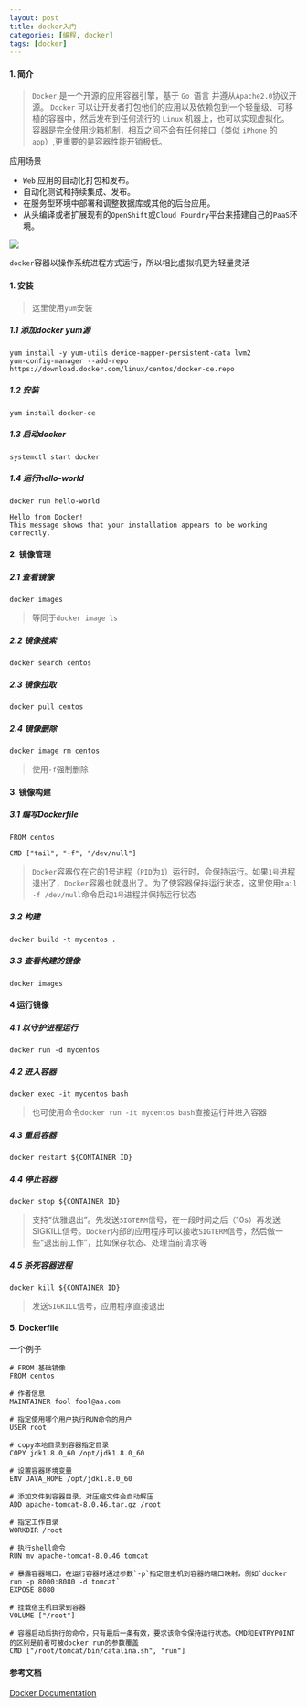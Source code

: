 ```yaml
---
layout: post
title: docker入门
categories: [编程, docker]
tags: [docker]
---
```


#### 1. 简介

> `Docker` 是一个开源的应用容器引擎，基于 `Go `语言 并遵从`Apache2.0`协议开源。 `Docker` 可以让开发者打包他们的应用以及依赖包到一个轻量级、可移植的容器中，然后发布到任何流行的 `Linux` 机器上，也可以实现虚拟化。 容器是完全使用沙箱机制，相互之间不会有任何接口（类似 `iPhone` 的 `app`）,更重要的是容器性能开销极低。

应用场景

* `Web` 应用的自动化打包和发布。
* 自动化测试和持续集成、发布。
* 在服务型环境中部署和调整数据库或其他的后台应用。
* 从头编译或者扩展现有的`OpenShift`或`Cloud Foundry`平台来搭建自己的`PaaS`环境。

![]({{site.url}}/public/images/2017-02-20-docker-startup.png)

`docker`容器以操作系统进程方式运行，所以相比虚拟机更为轻量灵活

#### 1. 安装

> 这里使用`yum`安装

##### 1.1 添加docker yum源
```
yum install -y yum-utils device-mapper-persistent-data lvm2
yum-config-manager --add-repo https://download.docker.com/linux/centos/docker-ce.repo
```

##### 1.2 安装
```
yum install docker-ce
```

##### 1.3 启动docker
```
systemctl start docker
```

##### 1.4 运行hello-world
```
docker run hello-world

Hello from Docker!
This message shows that your installation appears to be working correctly.
```

#### 2. 镜像管理

##### 2.1 查看镜像
```
docker images
```

> 等同于`docker image ls`

##### 2.2 镜像搜索
```
docker search centos
```

##### 2.3 镜像拉取
```
docker pull centos
```

##### 2.4 镜像删除
 
 ```
 docker image rm centos
 ```
 
 > 使用`-f`强制删除

#### 3. 镜像构建

##### 3.1 编写Dockerfile
```docker
FROM centos

CMD ["tail", "-f", "/dev/null"]
```

> `Docker`容器仅在它的1号进程（`PID`为`1`）运行时，会保持运行。如果`1号`进程退出了，`Docker`容器也就退出了。为了使容器保持运行状态，这里使用`tail -f /dev/null`命令启动`1号`进程并保持运行状态

##### 3.2 构建
```
docker build -t mycentos .
```

##### 3.3 查看构建的镜像
```
docker images
```

#### 4 运行镜像

##### 4.1 以守护进程运行
```
docker run -d mycentos 
```

##### 4.2 进入容器
```
docker exec -it mycentos bash
```

> 也可使用命令`docker run -it mycentos bash`直接运行并进入容器

##### 4.3 重启容器
```
docker restart ${CONTAINER ID}
```

##### 4.4 停止容器
```
docker stop ${CONTAINER ID}
```

> 支持“优雅退出”。先发送`SIGTERM`信号，在一段时间之后（10s）再发送SIGKILL信号。`Docker`内部的应用程序可以接收`SIGTERM`信号，然后做一些“退出前工作”，比如保存状态、处理当前请求等

##### 4.5 杀死容器进程
```
docker kill ${CONTAINER ID}
```

> 发送`SIGKILL`信号，应用程序直接退出

#### 5. Dockerfile
一个例子
```docker
# FROM 基础镜像
FROM centos

# 作者信息
MAINTAINER fool fool@aa.com

# 指定使用哪个用户执行RUN命令的用户
USER root

# copy本地目录到容器指定目录
COPY jdk1.8.0_60 /opt/jdk1.8.0_60

# 设置容器环境变量
ENV JAVA_HOME /opt/jdk1.8.0_60

# 添加文件到容器目录，对压缩文件会自动解压
ADD apache-tomcat-8.0.46.tar.gz /root

# 指定工作目录
WORKDIR /root

# 执行shell命令
RUN mv apache-tomcat-8.0.46 tomcat

# 暴露容器端口，在运行容器时通过参数`-p`指定宿主机到容器的端口映射，例如`docker run -p 8000:8080 -d tomcat`
EXPOSE 8080

# 挂载宿主机目录到容器
VOLUME ["/root"]

# 容器启动后执行的命令，只有最后一条有效，要求该命令保持运行状态。CMD和ENTRYPOINT的区别是前者可被docker run的参数覆盖
CMD ["/root/tomcat/bin/catalina.sh", "run"]
```

#### 参考文档

[Docker Documentation](https://docs.docker.com/)